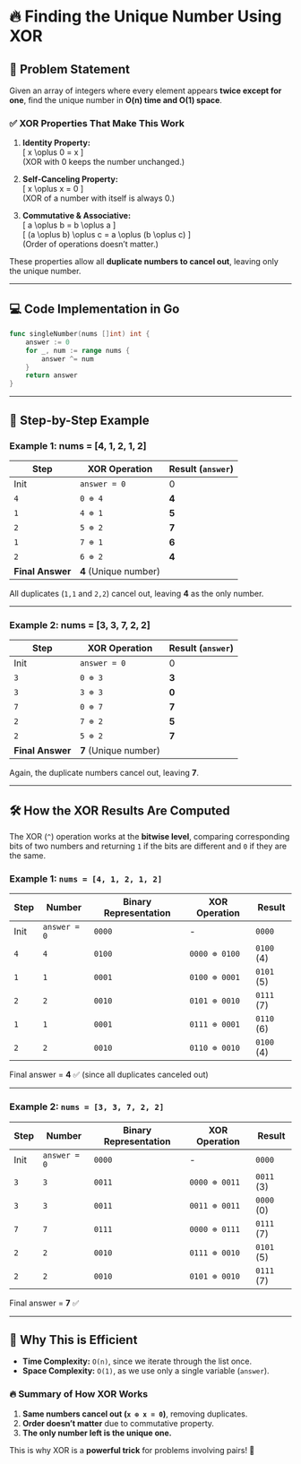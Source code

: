 # 🔥 Finding the Unique Number Using XOR

## 🚀 Problem Statement
Given an array of integers where every element appears **twice except for one**, find the unique number in **O(n) time and O(1) space**.

### ✅ XOR Properties That Make This Work
1. **Identity Property:**  
   \[ x \oplus 0 = x \]  
   (XOR with 0 keeps the number unchanged.)

2. **Self-Canceling Property:**  
   \[ x \oplus x = 0 \]  
   (XOR of a number with itself is always 0.)

3. **Commutative & Associative:**  
   \[ a \oplus b = b \oplus a \]  
   \[ (a \oplus b) \oplus c = a \oplus (b \oplus c) \]  
   (Order of operations doesn’t matter.)

These properties allow all **duplicate numbers to cancel out**, leaving only the unique number.

---

## 💻 Code Implementation in Go

```go
func singleNumber(nums []int) int {
    answer := 0
    for _, num := range nums {
        answer ^= num
    }
    return answer
}
```

---

## 🔎 Step-by-Step Example

### **Example 1: nums = [4, 1, 2, 1, 2]**

| Step | XOR Operation | Result (`answer`) |
|------|-------------|-----------------|
| Init | `answer = 0` | 0 |
| `4`  | `0 ⊕ 4`    | **4** |
| `1`  | `4 ⊕ 1`    | **5** |
| `2`  | `5 ⊕ 2`    | **7** |
| `1`  | `7 ⊕ 1`    | **6** |
| `2`  | `6 ⊕ 2`    | **4** |
| **Final Answer** | **4** (Unique number) |

All duplicates (`1,1` and `2,2`) cancel out, leaving **4** as the only number.

---

### **Example 2: nums = [3, 3, 7, 2, 2]**

| Step | XOR Operation | Result (`answer`) |
|------|-------------|-----------------|
| Init | `answer = 0` | 0 |
| `3`  | `0 ⊕ 3`    | **3** |
| `3`  | `3 ⊕ 3`    | **0** |
| `7`  | `0 ⊕ 7`    | **7** |
| `2`  | `7 ⊕ 2`    | **5** |
| `2`  | `5 ⊕ 2`    | **7** |
| **Final Answer** | **7** (Unique number) |

Again, the duplicate numbers cancel out, leaving **7**.

---

## 🛠️ How the XOR Results Are Computed  
The XOR (`^`) operation works at the **bitwise level**, comparing corresponding bits of two numbers and returning `1` if the bits are different and `0` if they are the same.

### **Example 1: `nums = [4, 1, 2, 1, 2]`**

| Step | Number | Binary Representation | XOR Operation | Result |
|------|--------|----------------------|--------------|--------|
| Init | `answer = 0` | `0000` | - | `0000` |
| `4`  | `4`  | `0100` | `0000 ⊕ 0100` | `0100` (4) |
| `1`  | `1`  | `0001` | `0100 ⊕ 0001` | `0101` (5) |
| `2`  | `2`  | `0010` | `0101 ⊕ 0010` | `0111` (7) |
| `1`  | `1`  | `0001` | `0111 ⊕ 0001` | `0110` (6) |
| `2`  | `2`  | `0010` | `0110 ⊕ 0010` | `0100` (4) |

Final answer = **4** ✅ (since all duplicates canceled out)

---

### **Example 2: `nums = [3, 3, 7, 2, 2]`**

| Step | Number | Binary Representation | XOR Operation | Result |
|------|--------|----------------------|--------------|--------|
| Init | `answer = 0` | `0000` | - | `0000` |
| `3`  | `3`  | `0011` | `0000 ⊕ 0011` | `0011` (3) |
| `3`  | `3`  | `0011` | `0011 ⊕ 0011` | `0000` (0) |
| `7`  | `7`  | `0111` | `0000 ⊕ 0111` | `0111` (7) |
| `2`  | `2`  | `0010` | `0111 ⊕ 0010` | `0101` (5) |
| `2`  | `2`  | `0010` | `0101 ⊕ 0010` | `0111` (7) |

Final answer = **7** ✅

---

## 🎯 Why This is Efficient
- **Time Complexity:** `O(n)`, since we iterate through the list once.
- **Space Complexity:** `O(1)`, as we use only a single variable (`answer`).

### 🔥 Summary of How XOR Works  
1. **Same numbers cancel out (`x ⊕ x = 0`)**, removing duplicates.  
2. **Order doesn’t matter** due to commutative property.  
3. **The only number left is the unique one.**  

This is why XOR is a **powerful trick** for problems involving pairs! 🚀

